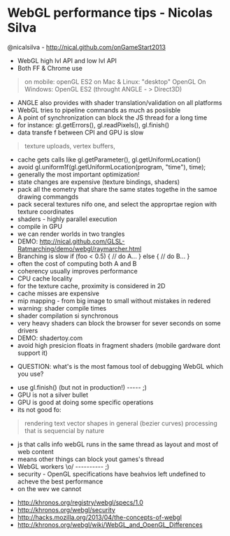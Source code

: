 WebGL performance tips - Nicolas Silva
======================================
@nicalsilva - http://nical.github.com/onGameStart2013

- WebGL high lvl API and low lvl API
- Both FF & Chrome use
 > on mobile: openGL ES2
 > on Mac & Linux: "desktop" OpenGL
 > On Windows: OpenGL ES2 (throught ANGLE - > Direct3D)
- ANGLE also provides with shader translation/validation on all platforms
- WebGL tries to pipeline commands as much as posiisble
- A point of synchronization can block the JS thread for a long time
- for instance: gl.getErrors(), gl.readPixels(), gl.finish()
- data transfe f between CPI and GPU is slow
 > texture uploads, vertex buffers,
- cache gets calls like gl.getParameter(), gl.getUniformLocation()
- avoid gl.uniform1f(gl.getUniformLocation(program, "time"), time);
- generally the most important optimization!
- state changes are expensive (texture bindings, shaders)
- pack all the eometry that share the same states togethe in the samoe drawing commangds
- pack seceral textures nifo one, and select the approprtae region with texture coordinates
- shaders - highly parallel execution
- compile in GPU 
- we can render worlds in two trangles
- DEMO: http://nical.github.com/GLSL-Ratmarching/demo/webgl/raymarcher.html
- Branching is slow
if (foo < 0.5) {
 // do A...
} else {
 // do B...
}
- often the cost of computing both A and B
- coherency usually  improves performance
- CPU cache locality 
- for the texture cache, proximity is considered in 2D
- cache misses are expensive
- mip mapping - from big image to small without mistakes in redered
- warning: shader compile times
- shader compilation si synchronous
- very heavy shaders can block the browser for sever seconds on some drivers
- DEMO: shadertoy.com
- avoid high presicion floats in fragment shaders (mobile gardware dont support it)
* QUESTION: what's is the most famous tool of debugging WebGL which you use?
- use gl.finish() (but not in production!) ----- ;)
- GPU is not a silver bullet 
- GPU is good at doing some specific operations
- its not good fo:
 > rendering text
 > vector shapes in general (bezier curves)
 > processing that is sequencial by nature
- js that calls info webGL runs in the same thread as layout and most of web content
- means other things can block yout games's thread
- WebGL workers \o/ ---------- ;)
- security - OpenGL  specifications have beahvios left undefined to acheve the best performance
- on the wev we cannot

* http://khronos.org/registry/webgl/specs/1.0
* http://khronos.org/webgl/security
* http://hacks.mozilla.org/2013/04/the-concepts-of-webgl
* http://khronos.org/webgl/wiki/WebGL_and_OpenGL_Differences
